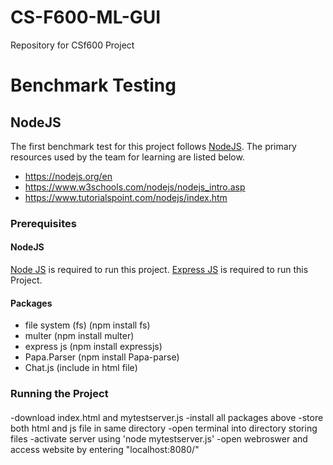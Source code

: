 # CS-F600-ML-GUI
Repository for CSf600 Project 

# Benchmark Testing
## NodeJS
The first benchmark test for this project follows [NodeJS](https://nodejs.org/en). The primary resources used by the team for learning are listed below.
- https://nodejs.org/en
- https://www.w3schools.com/nodejs/nodejs_intro.asp
- https://www.tutorialspoint.com/nodejs/index.htm
  
### Prerequisites
#### NodeJS
[Node JS](https://nodejs.org/en) is required to run this project. 
[Express JS](https://expressjs.com/) is required to run this Project.


#### Packages
- file system (fs) (npm install fs)
- multer (npm install multer)
- express js (npm install expressjs)
- Papa.Parser (npm install Papa-parse)
- Chat.js (include  <script src="https://cdn.jsdelivr.net/npm/chart.js"></script> in html file)
  


### Running the Project
#### 
  -download index.html and mytestserver.js
  -install all packages above
  -store both html and js file in same directory
  -open terminal into directory storing files
  -activate server using 'node mytestserver.js'
  -open webroswer and access website by entering "localhost:8080/"
  



